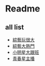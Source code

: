 # Readme
## all list	
* [綜藝玩很大](https://github.com/wuzongxian926/video_list/blob/master/WHD.md)
* [綜藝大熱門](https://github.com/wuzongxian926/video_list/blob/master/DRM.md)
* [小明星大跟班](https://github.com/wuzongxian926/video_list/blob/master/DGB.md)
* [青春星主播](https://github.com/wuzongxian926/video_list/blob/master/XZB.md)
     
     
